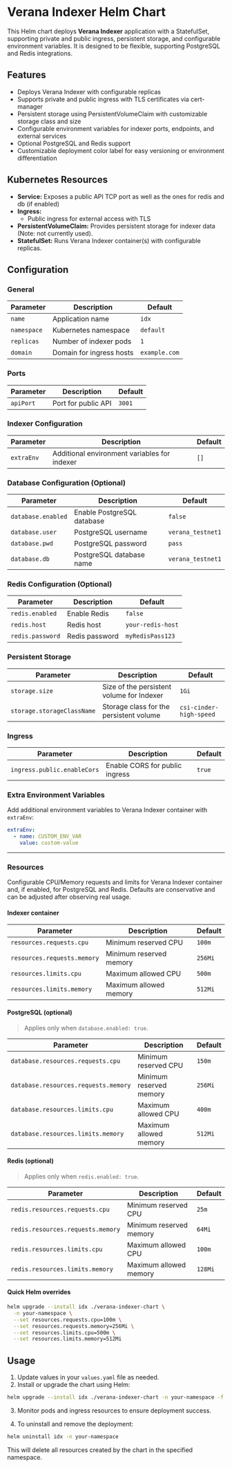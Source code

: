 # Verana Indexer Helm Chart

This Helm chart deploys **Verana Indexer** application with a StatefulSet, supporting private and public ingress, persistent storage, and configurable environment variables. It is designed to be flexible, supporting PostgreSQL and Redis integrations.

## Features

* Deploys Verana Indexer with configurable replicas
* Supports private and public ingress with TLS certificates via cert-manager
* Persistent storage using PersistentVolumeClaim with customizable storage class and size
* Configurable environment variables for indexer ports, endpoints, and external services
* Optional PostgreSQL and Redis support
* Customizable deployment color label for easy versioning or environment differentiation

## Kubernetes Resources

* **Service:** Exposes a public API TCP port as well as the ones for redis and db (if enabled)
* **Ingress:**
  * Public ingress for external access with TLS
* **PersistentVolumeClaim:** Provides persistent storage for indexer data (Note: not currently used).
* **StatefulSet:** Runs Verana Indexer container(s) with configurable replicas.

## Configuration

### General

| Parameter                      | Description                                 | Default       |
| ------------------------------ | ------------------------------------------- | ------------- |
| `name`                         | Application name                            | `idx`    |
| `namespace`                    | Kubernetes namespace                        | `default`     |
| `replicas`                     | Number of indexer pods                      | `1`           |
| `domain`                       | Domain for ingress hosts                    | `example.com` |

### Ports

| Parameter     | Description                              | Default |
| ------------- | ---------------------------------------- | ------- |
| `apiPort`   | Port for public API | `3001`  |

### Indexer Configuration

| Parameter                  | Description                                      | Default                          |
| -------------------------- | ------------------------------------------------ | -------------------------------- |
| `extraEnv`                 | Additional environment variables for indexer     | `[]`                            |

### Database Configuration (Optional)

| Parameter                  | Description                                      | Default                          |
| -------------------------- | ------------------------------------------------ | -------------------------------- |
| `database.enabled`         | Enable PostgreSQL database                       | `false`                         |
| `database.user`            | PostgreSQL username                              | `verana_testnet1`               |
| `database.pwd`             | PostgreSQL password                              | `pass`                          |
| `database.db`             | PostgreSQL database name                          | `verana_testnet1`               |

### Redis Configuration (Optional)

| Parameter                  | Description                                      | Default                          |
| -------------------------- | ------------------------------------------------ | -------------------------------- |
| `redis.enabled`            | Enable Redis                                     | `false`                         |
| `redis.host`               | Redis host                                       | `your-redis-host`               |
| `redis.password`           | Redis password                                   | `myRedisPass123`                |

### Persistent Storage

| Parameter                  | Description                                      | Default                          |
| -------------------------- | ------------------------------------------------ | -------------------------------- |
| `storage.size`             | Size of the persistent volume for Indexer      | `1Gi`                           |
| `storage.storageClassName` | Storage class for the persistent volume          | `csi-cinder-high-speed`         |

### Ingress

| Parameter                      | Description                                 | Default       |
| ------------------------------ | ------------------------------------------- | ------------- |
| `ingress.public.enableCors`    | Enable CORS for public ingress              | `true`        |

### Extra Environment Variables

Add additional environment variables to Verana Indexer container with `extraEnv`:

```yaml
extraEnv:
  - name: CUSTOM_ENV_VAR
    value: custom-value
```

---

### Resources

Configurable CPU/Memory requests and limits for Verana Indexer container and, if enabled, for PostgreSQL and Redis. Defaults are conservative and can be adjusted after observing real usage.

#### Indexer container

| Parameter                   | Description                    | Default |
| --------------------------- | ------------------------------ | ------- |
| `resources.requests.cpu`    | Minimum reserved CPU           | `100m`  |
| `resources.requests.memory` | Minimum reserved memory        | `256Mi` |
| `resources.limits.cpu`      | Maximum allowed CPU            | `500m`  |
| `resources.limits.memory`   | Maximum allowed memory         | `512Mi` |

#### PostgreSQL (optional)

> Applies only when `database.enabled: true`.

| Parameter                                  | Description              | Default |
| ------------------------------------------ | ------------------------ | ------- |
| `database.resources.requests.cpu`          | Minimum reserved CPU     | `150m`  |
| `database.resources.requests.memory`       | Minimum reserved memory  | `256Mi` |
| `database.resources.limits.cpu`            | Maximum allowed CPU      | `400m`  |
| `database.resources.limits.memory`         | Maximum allowed memory   | `512Mi` |

#### Redis (optional)

> Applies only when `redis.enabled: true`.

| Parameter                             | Description               | Default |
| ------------------------------------- | ------------------------- | ------- |
| `redis.resources.requests.cpu`        | Minimum reserved CPU      | `25m`   |
| `redis.resources.requests.memory`     | Minimum reserved memory   | `64Mi`  |
| `redis.resources.limits.cpu`          | Maximum allowed CPU       | `100m`  |
| `redis.resources.limits.memory`       | Maximum allowed memory    | `128Mi` |

#### Quick Helm overrides

```bash
helm upgrade --install idx ./verana-indexer-chart \
  -n your-namespace \
  --set resources.requests.cpu=100m \
  --set resources.requests.memory=256Mi \
  --set resources.limits.cpu=500m \
  --set resources.limits.memory=512Mi
```

## Usage

1. Update values in your `values.yaml` file as needed.
2. Install or upgrade the chart using Helm:

```bash
helm upgrade --install idx ./verana-indexer-chart -n your-namespace -f values.yaml
```

3. Monitor pods and ingress resources to ensure deployment success.

4. To uninstall and remove the deployment:

```bash
helm uninstall idx -n your-namespace
```

This will delete all resources created by the chart in the specified namespace.